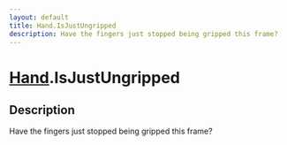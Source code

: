 ```yaml
---
layout: default
title: Hand.IsJustUngripped
description: Have the fingers just stopped being gripped this frame?
---
```

# [Hand]({{site.url}}/Pages/Reference/Hand.html).IsJustUngripped

## Description
Have the fingers just stopped being gripped this frame?


